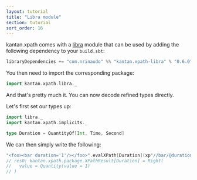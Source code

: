 ```yaml
---
layout: tutorial
title: "Libra module"
section: tutorial
sort_order: 16
---
```

kantan.xpath comes with a [libra](https://github.com/to-ithaca/libra) module that can be used
by adding the following dependency to your `build.sbt`:

```scala
libraryDependencies += "com.nrinaudo" %% "kantan.xpath-libra" % "0.6.0"
```

You then need to import the corresponding package:

```scala
import kantan.xpath.libra._
```

And that's pretty much it. You can now decode refined types directly.

Let's first set our types up:

```scala
import libra._
import kantan.xpath.implicits._

type Duration = QuantityOf[Int, Time, Second]
```

We can then simply write the following:

```scala
"<foo><bar duration='1'/></foo>".evalXPath[Duration](xp"//bar/@duration")
// res0: kantan.xpath.package.XPathResult[Duration] = Right(
//   value = Quantity(value = 1)
// )
```
